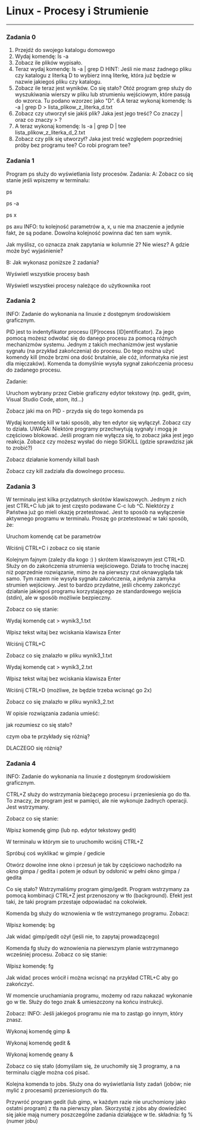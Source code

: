 # Linux - Procesy i Strumienie
---

### Zadania 0
1. Przejdź do swojego katalogu domowego
2. Wydaj komendę: ls -a
3. Zobacz ile plików wypisało.
4. Teraz wydaj komendę: ls -a | grep D
HINT: Jeśli nie masz żadnego pliku czy katalogu z literką D to wybierz inną literkę, która już będzie w nazwie jakiegoś pliku czy katalogu.
5. Zobacz ile teraz jest wyników. Co się stało?
Otóż program grep służy do wyszukiwania wierszy w pliku lub strumieniu wejściowym, które pasują do wzorca. Tu podano wzorzec jako "D".
6.A teraz wykonaj komendę: ls -a | grep D > lista_plikow_z_literka_d.txt
7. Zobacz czy utworzył sie jakiś plik?
Jaka jest jego treść?
Co znaczy | oraz co znaczy > ?
8. A teraz wykonaj komendę: ls -a | grep D | tee lista_plikow_z_literka_d_2.txt
9. Zobacz czy plik się utworzył?
Jaka jest treść względem poprzedniej próby bez programu tee?
Co robi program tee?

### Zadania 1
Program ps służy do wyświetlania listy procesów. 
Zadania:
A: Zobacz co się stanie jeśli wpiszemy w terminalu:

ps

ps -a

ps x

ps axu
INFO: tu kolejność parametrów a, x, u nie ma znaczenie a jedynie fakt, że są podane. Dowolna kolejność powinna dać ten sam wynik.

Jak myślisz, co oznacza znak zapytania w kolumnie 2?
Nie wiesz? A gdzie może być wyjaśnienie?

B: Jak wykonasz poniższe 2 zadania?

Wyświetl wszystkie procesy bash

Wyświetl wszystkei procesy należące do użytkownika root

### Zadania 2
INFO: Zadanie do wykonania na linuxie z dostępnym środowiskiem graficznym.

PID jest to indentyfikator procesu ([P]rocess [ID]entificator). Za jego pomocą możesz odwołać się do danego procesu za pomocą różnych mechanizmów systemu. Jednym z takich mechanizmów jest wysłanie sygnału (na przykład zakończenia) do procesu. Do tego można użyć komendy kill (może brzmi ona dość brutalnie, ale cóż, informatyka nie jest dla mięczaków). Komenda ta domyślnie wysyła sygnał zakończenia procesu do zadanego procesu.

Zadanie:

Uruchom wybrany przez Ciebie graficzny edytor tekstowy (np. gedit, gvim, Visual Studio Code, atom, itd...)

Zobacz jaki ma on PID - przyda się do tego komenda ps

Wydaj komendę kill w taki sposób, aby ten edytor się wyłączył. Zobacz czy to działa.
UWAGA: Niektóre programy przechwytują sygnały i mogą je częściowo blokować. 
			Jeśli program nie wyłącza się, to zobacz jaka jest jego reakcja.
			Zobacz czy możesz wysłać do niego SIGKILL (gdzie sprawdzisz jak to zrobić?)

Zobacz działanie komendy killall bash

Zobacz czy kill zadziała dla dowolnego procesu.

### Zadania 3
W terminalu jest kilka przydatnych skrótów klawiszowych. Jednym z nich jest CTRL+C lub jak to jest często podawane C-c lub ^C. Niektórzy z Państwa już go mieli okazję przetestować. Jest to sposób na wyłączenie aktywnego programu w terminalu. Proszę go przetestować w taki sposób, że:

Uruchom komendę cat be parametrów

Wciśnij CTRL+C i zobacz co się stanie

Kolejnym fajnym (zależy dla kogo :) ) skrótem klawiszowym jest CTRL+D. Służy on do zakończenia strumienia wejściowego. Działa to trochę inaczej niż poprzednie rozwiązanie, mimo że na pierwszy rzut oknawygląda tak samo. Tym razem nie wysyła sygnału zakończenia, a jedynia zamyka strumień wejściowy. Jest to bardzo przydatne, jeśli chcemy zakończyć działanie jakiegoś programu korzystającego ze standardowego wejścia (stdin), ale w sposób możliwie bezpieczny.

Zobacz co się stanie:

Wydaj komendę cat > wynik3_1.txt

Wpisz tekst witaj bez wciskania klawisza Enter

Wciśnij CTRL+C

Zobacz co się znalazło w pliku wynik3_1.txt



Wydaj komendę cat > wynik3_2.txt

Wpisz tekst witaj bez wciskania klawisza Enter

Wciśnij CTRL+D (możliwe, że będzie trzeba wcisnąć go 2x)

Zobacz co się znalazło w pliku wynik3_2.txt

W opisie rozwiązania zadania umieść:

jak rozumiesz co się stało?

czym oba te przykłady się różnią?

DLACZEGO się różnią?

### Zadania 4
INFO: Zadanie do wykonania na linuxie z dostępnym środowiskiem graficznym.

CTRL+Z służy do wstrzymania bieżącego procesu i przeniesienia go do tła. To znaczy, że program jest w pamięci, ale nie wykonuje żadnych operacji. Jest wstrzymany.

Zobacz co się stanie:

Wpisz komendę gimp (lub np. edytor tekstowy gedit)

W terminalu w którym sie to uruchomiło wciśnij CTRL+Z

Spróbuj coś wyklikać w gimpie / gedicie

Otwórz dowolne inne okno i przesuń je tak by częściowo nachodziło na okno gimpa / gedita i potem je odsuń by odsłonić w pełni okno gimpa / gedita

Co się stało? Wstrzymaliśmy program gimp/gedit. Program wstrzymany za pomocą kombinacji CTRL+Z jest przenoszony w tło (background). Efekt jest taki, że taki program przestaje odpowiadać na cokolwiek.

Komenda bg służy do wznowienia w tle wstrzymanego programu. Zobacz:

Wpisz komendę: bg

Jak widać gimp/gedit ożył (jeśli nie, to zapytaj prowadzącego)

Komenda fg służy do wznowienia na pierwszym planie wstrzymanego wcześniej procesu. Zobacz co się stanie:

Wpisz komendę: fg

Jak widać proces wrócił i można wcisnąć na przykład CTRL+C aby go zakończyć.

W momencie uruchamiania programu, możemy od razu nakazać wykonanie go w tle. Służy do tego znak & umieszczony na końcu instrukcji.

Zobacz:
INFO: Jeśli jakiegoś programu nie ma to zastąp go innym, który znasz.

Wykonaj komendę gimp &

Wykonaj komendę gedit &

Wykonaj komendę geany &

Zobacz co się stało (domyślam się, że uruchomiły się 3 programy, a na terminalu ciągle można coś pisać.



Kolejna komenda to jobs. Służy ona do wyświetlania listy zadań (jobów; nie mylić z procesami) przeniesionych do tła.

Przywróć program gedit (lub gimp, w każdym razie nie uruchomiony jako ostatni program) z tła na pierwszy plan. Skorzystaj z jobs aby dowiedzieć się jakie mają numery poszczególne zadania działające w tle.
składnia: fg %(numer jobu)